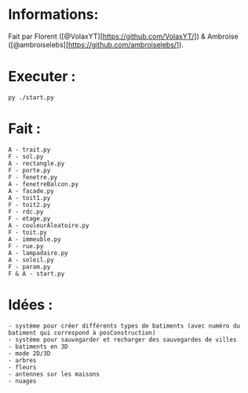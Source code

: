 # Informations:

Fait par Florent ([@VolaxYT][https://github.com/VolaxYT/]) & Ambroise ([@ambroiselebs][https://github.com/ambroiselebs/]).

# Executer :

`py ./start.py`

# Fait : 
```
A - trait.py
F - sol.py
A - rectangle.py
F - porte.py
F - fenetre.py
A - fenetreBalcon.py
A - facade.py
A - toit1.py
F - toit2.py
F - rdc.py
F - etage.py
A - couleurAleatoire.py
F - toit.py
A - immeuble.py
F - rue.py
A - lampadaire.py
A - soleil.py
F - param.py 
F & A - start.py
```

# Idées :
```
- système pour créer différents types de batiments (avec numéro du batiment qui correspond à posConstruction)
- système pour sauvegarder et recharger des sauvegardes de villes
- batiments en 3D
- mode 2D/3D
- arbres 
- fleurs
- antennes sur les maisons
- nuages
```